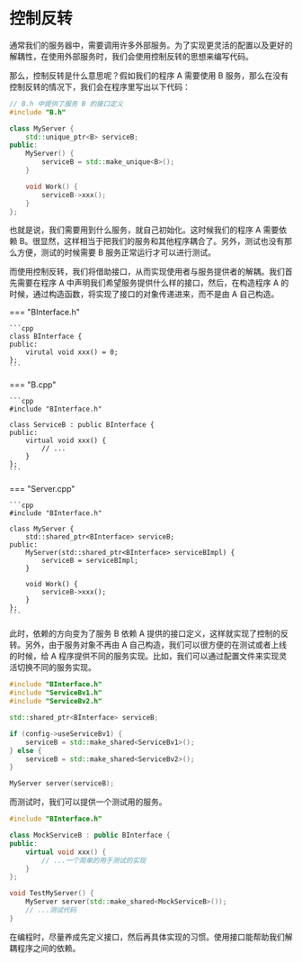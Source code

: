 # 控制反转

通常我们的服务器中，需要调用许多外部服务。为了实现更灵活的配置以及更好的解耦性，在使用外部服务时，我们会使用控制反转的思想来编写代码。

那么，控制反转是什么意思呢？假如我们的程序 A 需要使用 B 服务，那么在没有控制反转的情况下，我们会在程序里写出以下代码：

```cpp
// B.h 中提供了服务 B 的接口定义
#include "B.h"

class MyServer {
    std::unique_ptr<B> serviceB;
public:
    MyServer() {
        serviceB = std::make_unique<B>();
    }

    void Work() {
        serviceB->xxx();
    }
};
```

也就是说，我们需要用到什么服务，就自己初始化。这时候我们的程序 A 需要依赖 B。很显然，这样相当于把我们的服务和其他程序耦合了。另外，测试也没有那么方便，测试的时候需要 B 服务正常运行才可以进行测试。

而使用控制反转，我们将借助接口，从而实现使用者与服务提供者的解耦。我们首先需要在程序 A 中声明我们希望服务提供什么样的接口，然后，在构造程序 A 的时候，通过构造函数，将实现了接口的对象传递进来，而不是由 A 自己构造。

=== "BInterface.h"

    ```cpp
    class BInterface {
    public:
        virutal void xxx() = 0;
    };
    ```
=== "B.cpp"

    ```cpp
    #include "BInterface.h"

    class ServiceB : public BInterface {
    public:
        virtual void xxx() {
            // ...
        }
    };
    ```

=== "Server.cpp"

    ```cpp
    #include "BInterface.h"

    class MyServer {
        std::shared_ptr<BInterface> serviceB;
    public:
        MyServer(std::shared_ptr<BInterface> serviceBImpl) {
            serviceB = serviceBImpl;
        }

        void Work() {
            serviceB->xxx();
        }
    };
    ```

此时，依赖的方向变为了服务 B 依赖 A 提供的接口定义，这样就实现了控制的反转。另外，由于服务对象不再由 A 自己构造，我们可以很方便的在测试或者上线的时候，给 A 程序提供不同的服务实现。比如，我们可以通过配置文件来实现灵活切换不同的服务实现。

```cpp
#include "BInterface.h"
#include "ServiceBv1.h"
#include "ServiceBv2.h"

std::shared_ptr<BInterface> serviceB;

if (config->useServiceBv1) {
    serviceB = std::make_shared<ServiceBv1>();
} else {
    serviceB = std::make_shared<ServiceBv2>();
}

MyServer server(serviceB);
```

而测试时，我们可以提供一个测试用的服务。

```cpp
#include "BInterface.h"

class MockServiceB : public BInterface {
public:
    virtual void xxx() {
        // ...一个简单的用于测试的实现
    }
};

void TestMyServer() {
    MyServer server(std::make_shared<MockServiceB>());
    // ...测试代码
}
```

在编程时，尽量养成先定义接口，然后再具体实现的习惯。使用接口能帮助我们解耦程序之间的依赖。